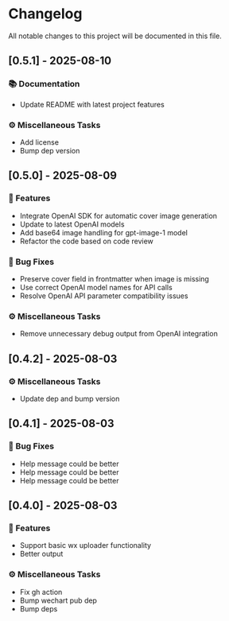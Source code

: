 # Changelog

All notable changes to this project will be documented in this file.

## [0.5.1] - 2025-08-10

### 📚 Documentation

- Update README with latest project features

### ⚙️ Miscellaneous Tasks

- Add license
- Bump dep version

## [0.5.0] - 2025-08-09

### 🚀 Features

- Integrate OpenAI SDK for automatic cover image generation
- Update to latest OpenAI models
- Add base64 image handling for gpt-image-1 model
- Refactor the code based on code review

### 🐛 Bug Fixes

- Preserve cover field in frontmatter when image is missing
- Use correct OpenAI model names for API calls
- Resolve OpenAI API parameter compatibility issues

### ⚙️ Miscellaneous Tasks

- Remove unnecessary debug output from OpenAI integration

## [0.4.2] - 2025-08-03

### ⚙️ Miscellaneous Tasks

- Update dep and bump version

## [0.4.1] - 2025-08-03

### 🐛 Bug Fixes

- Help message could be better
- Help message could be better
- Help message could be better

## [0.4.0] - 2025-08-03

### 🚀 Features

- Support basic wx uploader functionality
- Better output

### ⚙️ Miscellaneous Tasks

- Fix gh action
- Bump wechart pub dep
- Bump deps

<!-- generated by git-cliff -->
